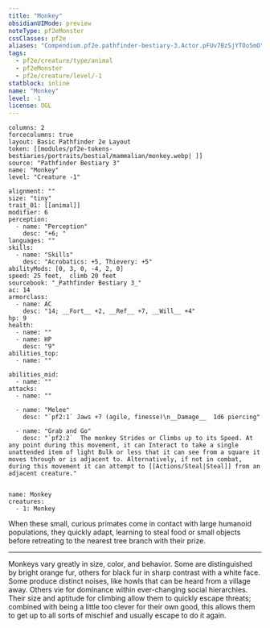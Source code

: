 ```yaml
---
title: "Monkey"
obsidianUIMode: preview
noteType: pf2eMonster
cssClasses: pf2e
aliases: "Compendium.pf2e.pathfinder-bestiary-3.Actor.pFUv7BzSjYTOo5mO" 
tags:
  - pf2e/creature/type/animal
  - pf2eMonster
  - pf2e/creature/level/-1
statblock: inline
name: "Monkey"
level: -1
license: OGL
---
```


```statblock
columns: 2
forcecolumns: true
layout: Basic Pathfinder 2e Layout
token: [[modules/pf2e-tokens-bestiaries/portraits/bestial/mammalian/monkey.webp| ]]
source: "Pathfinder Bestiary 3"
name: "Monkey"
level: "Creature -1"

alignment: ""
size: "tiny"
trait_01: [[animal]]
modifier: 6
perception:
  - name: "Perception"
    desc: "+6; "
languages: ""
skills:
  - name: "Skills"
    desc: "Acrobatics: +5, Thievery: +5"
abilityMods: [0, 3, 0, -4, 2, 0]
speed: 25 feet,  climb 20 feet
sourcebook: "_Pathfinder Bestiary 3_"
ac: 14
armorclass:
  - name: AC
    desc: "14; __Fort__ +2, __Ref__ +7, __Will__ +4"
hp: 9
health:
  - name: ""
  - name: HP
    desc: "9"
abilities_top:
  - name: ""

abilities_mid:
  - name: ""
attacks:
  - name: ""

  - name: "Melee"
    desc: "`pf2:1` Jaws +7 (agile, finesse)\n__Damage__  1d6 piercing"

  - name: "Grab and Go"
    desc: "`pf2:2`  The monkey Strides or Climbs up to its Speed. At any point during this movement, it can Interact to take a single unattended item of light Bulk or less that it can see from a square it moves through or is adjacent to. Alternatively, if not in combat, during this movement it can attempt to [[Actions/Steal|Steal]] from an adjacent creature."
 
```

```encounter-table
name: Monkey
creatures:
  - 1: Monkey
```



When these small, curious primates come in contact with large humanoid populations, they quickly adapt, learning to steal food or small objects before retreating to the nearest tree branch with their prize.

* * *

Monkeys vary greatly in size, color, and behavior. Some are distinguished by bright orange fur, others for black fur in sharp contrast with a white face. Some produce distinct noises, like howls that can be heard from a village away. Others vie for dominance within ever-changing social hierarchies. Their size and aptitude for climbing allow them to quickly escape threats; combined with being a little too clever for their own good, this allows them to get up to all sorts of mischief and usually escape to do it again.
